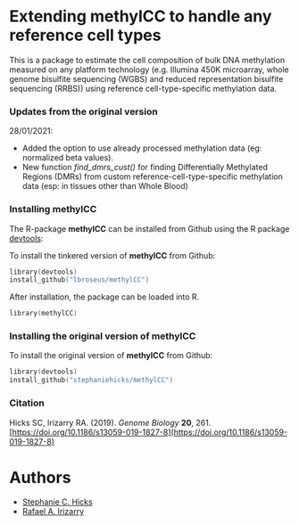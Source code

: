 # Extending methylCC to handle any reference cell types

This is a package to estimate the cell composition 
    of bulk DNA methylation measured on any 
    platform technology (e.g. Illumina 450K microarray, 
    whole genome bisulfite sequencing (WGBS) and 
    reduced representation bisulfite sequencing (RRBS))
    using reference cell-type-specific methylation data. 

### Updates from the original version

28/01/2021:
* Added the option to use already processed methylation data 
(eg: normalized beta values).  
* New function *find_dmrs_cust()* for finding Differentially Methylated Regions (DMRs) from
custom reference-cell-type-specific methylation data (esp: in tissues other than Whole Blood)
  
### Installing methylCC

The R-package **methylCC** can be installed from Github using the R 
package [devtools](https://github.com/hadley/devtools): 

To install the tinkered version of **methylCC** from Github:
```s
library(devtools)
install_github("lbroseus/methylCC")
```

After installation, the package can be loaded into R.
```s
library(methylCC)
```

### Installing the original version of methylCC

To install the original version of **methylCC** from Github:

```s
library(devtools)
install_github("stephaniehicks/methylCC")
```

### Citation 

Hicks SC, Irizarry RA. (2019). _Genome Biology_ **20**, 261. [https://doi.org/10.1186/s13059-019-1827-8](https://doi.org/10.1186/s13059-019-1827-8)

# Authors

* [Stephanie C. Hicks](https://github.com/stephaniehicks)
* [Rafael A. Irizarry](https://github.com/ririzarr)
